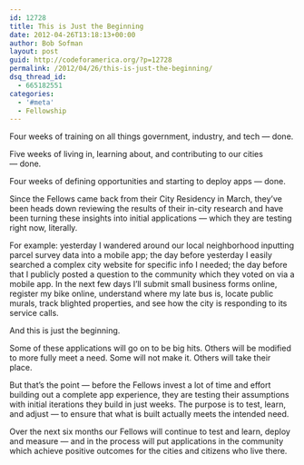 ```yaml
---
id: 12728
title: This is Just the Beginning
date: 2012-04-26T13:18:13+00:00
author: Bob Sofman
layout: post
guid: http://codeforamerica.org/?p=12728
permalink: /2012/04/26/this-is-just-the-beginning/
dsq_thread_id:
  - 665182551
categories:
  - '#meta'
  - Fellowship
---
```

Four weeks of training on all things government, industry, and tech — done.
  
Five weeks of living in, learning about, and contributing to our cities — done.
  
Four weeks of defining opportunities and starting to deploy apps — done.

Since the Fellows came back from their City Residency in March, they&#8217;ve been heads down reviewing the results of their in-city research and have been turning these insights into initial applications — which they are testing right now, literally.

For example: yesterday I wandered around our local neighborhood inputting parcel survey data into a mobile app; the day before yesterday I easily searched a complex city website for specific info I needed; the day before that I publicly posted a question to the community which they voted on via a mobile app. In the next few days I&#8217;ll submit small business forms online, register my bike online, understand where my late bus is, locate public murals, track blighted properties, and see how the city is responding to its service calls.

And this is just the beginning.

Some of these applications will go on to be big hits. Others will be modified to more fully meet a need. Some will not make it. Others will take their place.

But that&#8217;s the point — before the Fellows invest a lot of time and effort building out a complete app experience, they are testing their assumptions with initial iterations they build in just weeks. The purpose is to test, learn, and adjust &#8212; to ensure that what is built actually meets the intended need.

Over the next six months our Fellows will continue to test and learn, deploy and measure — and in the process will put applications in the community which achieve positive outcomes for the cities and citizens who live there.
